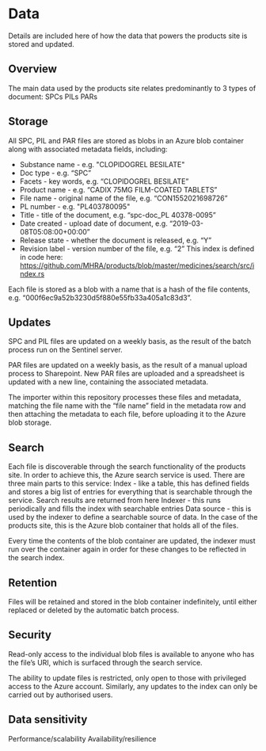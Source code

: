 # Data

Details are included here of how the data that powers the products site is stored and updated.

## Overview

The main data used by the products site relates predominantly to 3 types of document:
SPCs
PILs
PARs

## Storage

All SPC, PIL and PAR files are stored as blobs in an Azure blob container along with associated metadata fields, including:

- Substance name - e.g. "CLOPIDOGREL BESILATE"
- Doc type - e.g. “SPC”
- Facets - key words, e.g. “CLOPIDOGREL BESILATE”
- Product name - e.g. “CADIX 75MG FILM-COATED TABLETS”
- File name - original name of the file, e.g. “CON1552021698726”
- PL number - e.g. "PL403780095"
- Title - title of the document, e.g. “spc-doc_PL 40378-0095”
- Date created - upload date of document, e.g. “2019-03-08T05:08:00+00:00”
- Release state - whether the document is released, e.g. “Y”
- Revision label - version number of the file, e.g. “2”
  This index is defined in code here: https://github.com/MHRA/products/blob/master/medicines/search/src/index.rs

Each file is stored as a blob with a name that is a hash of the file contents, e.g. “000f6ec9a52b3230d5f880e55fb33a405a1c83d3”.

## Updates

SPC and PIL files are updated on a weekly basis, as the result of the batch process run on the Sentinel server.

PAR files are updated on a weekly basis, as the result of a manual upload process to Sharepoint. New PAR files are uploaded and a spreadsheet is updated with a new line, containing the associated metadata.

The importer within this repository processes these files and metadata, matching the file name with the “file name” field in the metadata row and then attaching the metadata to each file, before uploading it to the Azure blob storage.

## Search

Each file is discoverable through the search functionality of the products site. In order to achieve this, the Azure search service is used. There are three main parts to this service:
Index - like a table, this has defined fields and stores a big list of entries for everything that is searchable through the service. Search results are returned from here
Indexer - this runs periodically and fills the index with searchable entries
Data source - this is used by the indexer to define a searchable source of data. In the case of the products site, this is the Azure blob container that holds all of the files.

Every time the contents of the blob container are updated, the indexer must run over the container again in order for these changes to be reflected in the search index.

## Retention

Files will be retained and stored in the blob container indefinitely, until either replaced or deleted by the automatic batch process.

## Security

Read-only access to the individual blob files is available to anyone who has the file’s URI, which is surfaced through the search service.

The ability to update files is restricted, only open to those with privileged access to the Azure account. Similarly, any updates to the index can only be carried out by authorised users.

## Data sensitivity

Performance/scalability
Availability/resilience
